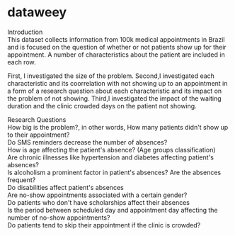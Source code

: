 # dataweey

Introduction <br>
This dataset collects information from 100k medical appointments in Brazil and is focused on the question of whether or not patients show up for their appointment. A number of characteristics about the patient are included in each row.

First, I investigated the size of the problem. Second,I investigated each characteristic and its coorrelation with not showing up to an appointment in a form of a research question about each characteristic and its impact on the problem of not showing. Third,I investigated the impact of the waiting duration and the clinic crowded days on the patient not showing.

Research Questions<br>
How big is the problem?, in other words, How many patients didn't show up to their appointment?<br>
Do SMS reminders decrease the number of absences?<br>
How is age affecting the patient's absence? (Age groups classification)<br>
Are chronic illnesses like hypertension and diabetes affecting patient's absences?<br>
Is alcoholism a prominent factor in patient's absences? Are the absences frequent?<br>
Do disabilities affect patient's absences<br>
Are no-show appointments associated with a certain gender?<br>
Do patients who don't have scholarships affect their absences<br>
Is the period between scheduled day and appointment day affecting the number of no-show appointments?<br>
Do patients tend to skip their appointment if the clinic is crowded?<br>

